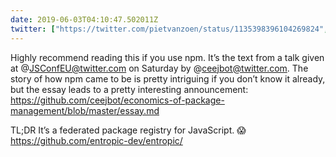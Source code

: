 ```yaml
---
date: 2019-06-03T04:10:47.502011Z
twitter: ["https://twitter.com/pietvanzoen/status/1135398396104269824", "https://twitter.com/pietvanzoen/status/1135398397500973057"]
---
```

Highly recommend reading this if you use npm. It’s the text from a talk given at @JSConfEU@twitter.com on Saturday by @ceejbot@twitter.com. The story of how npm came to be is pretty intriguing if you don’t know it already, but the essay leads to a pretty interesting announcement: https://github.com/ceejbot/economics-of-package-management/blob/master/essay.md

TL;DR It’s a federated package registry for JavaScript. 😱 https://github.com/entropic-dev/entropic/
